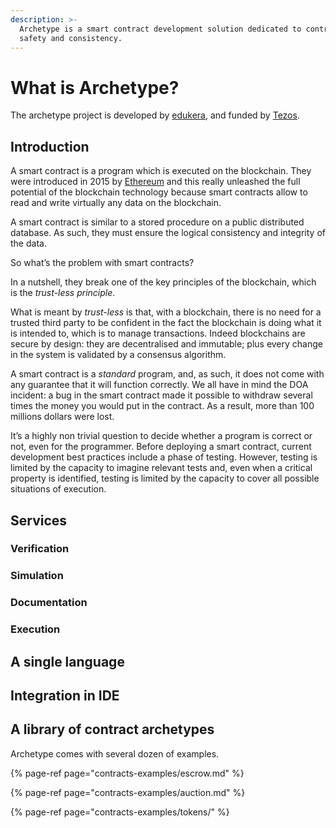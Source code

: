 ```yaml
---
description: >-
  Archetype is a smart contract development solution dedicated to contract
  safety and consistency.
---
```


# What is Archetype?

The archetype project is developed by [edukera](https://edukera.com), and funded by [Tezos](https://tezos.com/).

## Introduction

A smart contract is a program which is executed on the blockchain. They were introduced in 2015 by [Ethereum](https://www.ethereum.org/) and this really unleashed the full potential of the blockchain technology because smart contracts allow to read and write virtually any data on the blockchain.

A smart contract is similar to a stored procedure on a public distributed database. As such, they must ensure the logical consistency and integrity of the data.

So what’s the problem with smart contracts?

In a nutshell, they break one of the key principles of the blockchain, which is the _trust-less principle_.

What is meant by _trust-less_ is that, with a blockchain, there is no need for a trusted third party to be confident in the fact the blockchain is doing what it is intended to, which is to manage transactions. Indeed blockchains are secure by design:  they are decentralised and immutable; plus every change in the system is validated by a consensus algorithm.

A smart contract is a _standard_ program, and, as such, it does not come with any guarantee that it will function correctly. We all have in mind the DOA incident: a bug in the smart contract made it possible to withdraw several times the money you would put in the contract. As a result, more than 100 millions dollars were lost.

It’s a highly non trivial question to decide whether a program is correct or not, even for the programmer. Before deploying a smart contract, current development best practices include a phase of testing. However, testing is limited by the capacity to imagine relevant tests and, even when a critical property is identified, testing is limited by the capacity to cover all possible situations of execution. 

## Services

### Verification

### Simulation

### Documentation

### Execution

## A single language

## Integration in IDE

## A library of contract archetypes  

Archetype comes with several dozen of examples.

{% page-ref page="contracts-examples/escrow.md" %}

{% page-ref page="contracts-examples/auction.md" %}

{% page-ref page="contracts-examples/tokens/" %}

